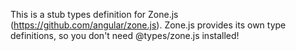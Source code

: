 This is a stub types definition for Zone.js (https://github.com/angular/zone.js).
Zone.js provides its own type definitions, so you don't need @types/zone.js installed!
